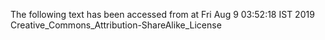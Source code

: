 The following text has been accessed from at Fri Aug 9 03:52:18 IST 2019
Creative_Commons_Attribution-ShareAlike_License

